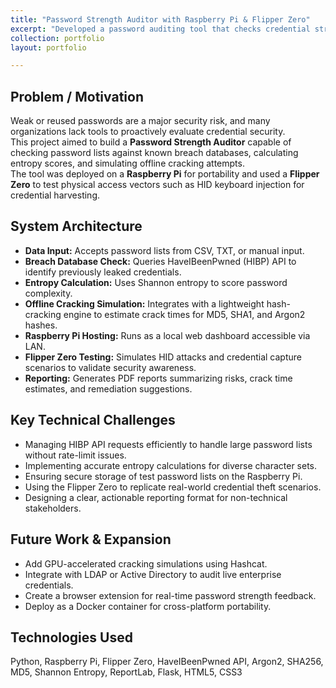 ```yaml
---
title: "Password Strength Auditor with Raspberry Pi & Flipper Zero"
excerpt: "Developed a password auditing tool that checks credential strength against breach databases and performs offline cracking simulations."
collection: portfolio
layout: portfolio

---
```


## Problem / Motivation

Weak or reused passwords are a major security risk, and many organizations lack tools to proactively evaluate credential security.  
This project aimed to build a **Password Strength Auditor** capable of checking password lists against known breach databases, calculating entropy scores, and simulating offline cracking attempts.  
The tool was deployed on a **Raspberry Pi** for portability and used a **Flipper Zero** to test physical access vectors such as HID keyboard injection for credential harvesting.

## System Architecture

- **Data Input:** Accepts password lists from CSV, TXT, or manual input.
- **Breach Database Check:** Queries HaveIBeenPwned (HIBP) API to identify previously leaked credentials.
- **Entropy Calculation:** Uses Shannon entropy to score password complexity.
- **Offline Cracking Simulation:** Integrates with a lightweight hash-cracking engine to estimate crack times for MD5, SHA1, and Argon2 hashes.
- **Raspberry Pi Hosting:** Runs as a local web dashboard accessible via LAN.
- **Flipper Zero Testing:** Simulates HID attacks and credential capture scenarios to validate security awareness.
- **Reporting:** Generates PDF reports summarizing risks, crack time estimates, and remediation suggestions.

## Key Technical Challenges

- Managing HIBP API requests efficiently to handle large password lists without rate-limit issues.
- Implementing accurate entropy calculations for diverse character sets.
- Ensuring secure storage of test password lists on the Raspberry Pi.
- Using the Flipper Zero to replicate real-world credential theft scenarios.
- Designing a clear, actionable reporting format for non-technical stakeholders.

## Future Work & Expansion

- Add GPU-accelerated cracking simulations using Hashcat.
- Integrate with LDAP or Active Directory to audit live enterprise credentials.
- Create a browser extension for real-time password strength feedback.
- Deploy as a Docker container for cross-platform portability.

## Technologies Used

Python, Raspberry Pi, Flipper Zero, HaveIBeenPwned API, Argon2, SHA256, MD5, Shannon Entropy, ReportLab, Flask, HTML5, CSS3
